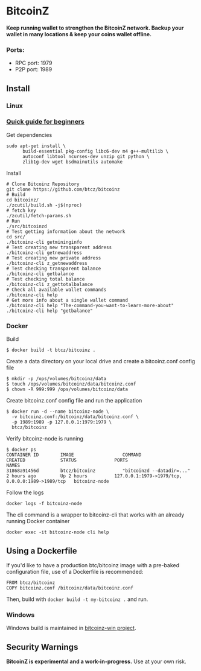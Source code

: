 # BitcoinZ
**Keep running wallet to strengthen the BitcoinZ network. Backup your wallet in many locations & keep your coins wallet offline.**

### Ports:
- RPC port: 1979
- P2P port: 1989

Install
-----------------
### Linux

### [Quick guide for beginners](https://github.com/bitcoinz-pod/bitcoinz/wiki/Quick-guide-for-beginners)

Get dependencies
```{r, engine='bash'}
sudo apt-get install \
      build-essential pkg-config libc6-dev m4 g++-multilib \
      autoconf libtool ncurses-dev unzip git python \
      zlib1g-dev wget bsdmainutils automake
```

Install

```{r, engine='bash'}
# Clone Bitcoinz Repository
git clone https://github.com/btcz/bitcoinz
# Build
cd bitcoinz/
./zcutil/build.sh -j$(nproc)
# fetch key
./zcutil/fetch-params.sh
# Run
./src/bitcoinzd
# Test getting information about the network
cd src/
./bitcoinz-cli getmininginfo
# Test creating new transparent address
./bitcoinz-cli getnewaddress
# Test creating new private address
./bitcoinz-cli z_getnewaddress
# Test checking transparent balance
./bitcoinz-cli getbalance
# Test checking total balance 
./bitcoinz-cli z_gettotalbalance
# Check all available wallet commands
./bitcoinz-cli help
# Get more info about a single wallet command
./bitcoinz-cli help "The-command-you-want-to-learn-more-about"
./bitcoinz-cli help "getbalance"
```

### Docker

Build
```
$ docker build -t btcz/bitcoinz .
```

Create a data directory on your local drive and create a bitcoinz.conf config file
```
$ mkdir -p /ops/volumes/bitcoinz/data
$ touch /ops/volumes/bitcoinz/data/bitcoinz.conf
$ chown -R 999:999 /ops/volumes/bitcoinz/data
```

Create bitcoinz.conf config file and run the application
```
$ docker run -d --name bitcoinz-node \
  -v bitcoinz.conf:/bitcoinz/data/bitcoinz.conf \
  -p 1989:1989 -p 127.0.0.1:1979:1979 \
  btcz/bitcoinz
```

Verify bitcoinz-node is running
```
$ docker ps
CONTAINER ID        IMAGE                  COMMAND                     CREATED             STATUS              PORTS                                              NAMES
31868a91456d        btcz/bitcoinz          "bitcoinzd --datadir=..."   2 hours ago         Up 2 hours          127.0.0.1:1979->1979/tcp, 0.0.0.0:1989->1989/tcp   bitcoinz-node
```

Follow the logs
```
docker logs -f bitcoinz-node
```

The cli command is a wrapper to bitcoinz-cli that works with an already running Docker container
```
docker exec -it bitcoinz-node cli help
```

## Using a Dockerfile
If you'd like to have a production btc/bitcoinz image with a pre-baked configuration
file, use of a Dockerfile is recommended:

```
FROM btcz/bitcoinz
COPY bitcoinz.conf /bitcoinz/data/bitcoinz.conf
```

Then, build with `docker build -t my-bitcoinz .` and run.

### Windows
Windows build is maintained in [bitcoinz-win project](https://github.com/bitcoinz-pod/bitcoinz-win).

Security Warnings
-----------------

**BitcoinZ is experimental and a work-in-progress.** Use at your own risk.
